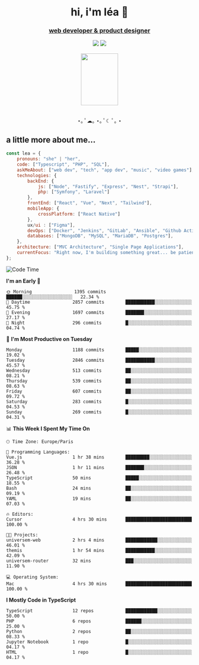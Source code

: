 <h1 align="center">hi, i'm léa 🌙</h1>
<h3 align="center"><ins>web developer & product designer</ins></h3>  
<div align="center">
  <a href="https://www.linkedin.com/in/lea-reiter22/"><img src="https://img.shields.io/badge/LinkedIn-0077B5?style=for-the-badge&logo=linkedin&logoColor=white"/></a>
  <a href="mailto:lea.reiter@outlook.fr"><img src="https://img.shields.io/badge/Contact-2A2A2A?style=for-the-badge&logo=minutemailer&logoColor=white"/></a>
</div>
<br>
  <div align="center">  <img src="https://github.com/xmnchild/xmnchild/blob/main/1702415560_StardewValleyHappyGreyCat.png" height="140" width="100"/>
</div>
<br>
  <p align="center">
                 ⋆｡ ﾟ☁︎｡ ⋆｡ ﾟ☾ ﾟ｡ ⋆
  </p>
  <h2>a little more about me...</h2>
  
```js
const lea = {
    pronouns: "she" | "her",
    code: ["Typescript", "PHP", "SQL"],
    askMeAbout: ["web dev", "tech", "app dev", "music", "video games"],
    technologies: {
        backEnd: {
            js: ["Node", "Fastify", "Express", "Nest", "Strapi"],
            php: ["Symfony", "Laravel"]
        },
        frontEnd: ["React", "Vue", "Next", "Tailwind"],
        mobileApp: {
            crossPlatform: ["React Native"]
        },
        ux/ui : ["Figma"],
        devOps: ["Docker", "Jenkins", "GitLab", "Ansible", "Github Actions"],
        databases: ["MongoDB", "MySQL", "MariaDB", "Postgres"],
    },
    architecture: ["MVC Architecture", "Single Page Applications"],
    currentFocus: "Right now, I'm building something great... be patient.",
};
```
<!--START_SECTION:waka-->
![Code Time](http://img.shields.io/badge/Code%20Time-467%20hrs%203%20mins-blue)

**I'm an Early 🐤** 

```text
🌞 Morning                1395 commits        ██████░░░░░░░░░░░░░░░░░░░   22.34 % 
🌆 Daytime                2857 commits        ███████████░░░░░░░░░░░░░░   45.75 % 
🌃 Evening                1697 commits        ███████░░░░░░░░░░░░░░░░░░   27.17 % 
🌙 Night                  296 commits         █░░░░░░░░░░░░░░░░░░░░░░░░   04.74 % 
```
📅 **I'm Most Productive on Tuesday** 

```text
Monday                   1188 commits        █████░░░░░░░░░░░░░░░░░░░░   19.02 % 
Tuesday                  2846 commits        ███████████░░░░░░░░░░░░░░   45.57 % 
Wednesday                513 commits         ██░░░░░░░░░░░░░░░░░░░░░░░   08.21 % 
Thursday                 539 commits         ██░░░░░░░░░░░░░░░░░░░░░░░   08.63 % 
Friday                   607 commits         ██░░░░░░░░░░░░░░░░░░░░░░░   09.72 % 
Saturday                 283 commits         █░░░░░░░░░░░░░░░░░░░░░░░░   04.53 % 
Sunday                   269 commits         █░░░░░░░░░░░░░░░░░░░░░░░░   04.31 % 
```


📊 **This Week I Spent My Time On** 

```text
🕑︎ Time Zone: Europe/Paris

💬 Programming Languages: 
Vue.js                   1 hr 38 mins        █████████░░░░░░░░░░░░░░░░   36.28 % 
JSON                     1 hr 11 mins        ███████░░░░░░░░░░░░░░░░░░   26.48 % 
TypeScript               50 mins             █████░░░░░░░░░░░░░░░░░░░░   18.55 % 
Bash                     24 mins             ██░░░░░░░░░░░░░░░░░░░░░░░   09.19 % 
YAML                     19 mins             ██░░░░░░░░░░░░░░░░░░░░░░░   07.03 % 

🔥 Editors: 
Cursor                   4 hrs 30 mins       █████████████████████████   100.00 % 

🐱‍💻 Projects: 
universem-web            2 hrs 4 mins        ████████████░░░░░░░░░░░░░   46.01 % 
themis                   1 hr 54 mins        ███████████░░░░░░░░░░░░░░   42.09 % 
universem-router         32 mins             ███░░░░░░░░░░░░░░░░░░░░░░   11.90 % 

💻 Operating System: 
Mac                      4 hrs 30 mins       █████████████████████████   100.00 % 
```

**I Mostly Code in TypeScript** 

```text
TypeScript               12 repos            ████████████░░░░░░░░░░░░░   50.00 % 
PHP                      6 repos             ██████░░░░░░░░░░░░░░░░░░░   25.00 % 
Python                   2 repos             ██░░░░░░░░░░░░░░░░░░░░░░░   08.33 % 
Jupyter Notebook         1 repo              █░░░░░░░░░░░░░░░░░░░░░░░░   04.17 % 
HTML                     1 repo              █░░░░░░░░░░░░░░░░░░░░░░░░   04.17 % 
```




<!--END_SECTION:waka-->
